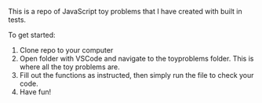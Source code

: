 This is a repo of JavaScript toy problems that I have created with built in tests.

To get started:

1) Clone repo to your computer
2) Open folder with VSCode and navigate to the toyproblems folder. This is where all the toy problems are.
3) Fill out the functions as instructed, then simply run the file to check your code.
4) Have fun!
